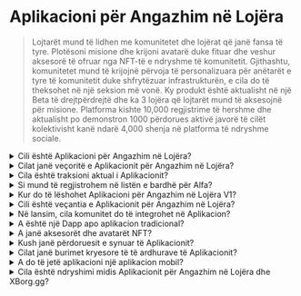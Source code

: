# Aplikacioni për Angazhim në Lojëra

> Lojtarët mund të lidhen me komunitetet dhe lojërat që janë fansa të tyre. Plotësoni misione dhe krijoni avatarë duke fituar dhe veshur aksesorë të ofruar nga NFT-të e ndryshme të komunitetit. Gjithashtu, komunitetet mund të krijojnë përvoja të personalizuara për anëtarët e tyre të komunitetit duke shfrytëzuar infrastrukturën, e cila do të theksohet në një seksion më vonë. Ky produkt është aktualisht në një Beta të drejtpërdrejtë dhe ka 3 lojëra që lojtarët mund të aksesojnë për misione. Platforma kishte 10,000 regjistrime të hershme dhe aktualisht po demonstron 1000 përdorues aktivë javorë të cilët kolektivisht kanë ndarë 4,000 shenja në platforma të ndryshme sociale.

<details>

<summary>Cili është Aplikacioni për Angazhim në Lojëra?</summary>

Aplikacioni për Angazhim në Lojëra është një aplikacion që lejon lojërat dhe komunitetet të jenë më afër me fansat e tyre dhe të rrisin angazhimin e tyre.

* **Për lojtarët:** është një aplikacion që u mundëson lojtarëve të qëndrojnë të lidhur me lojërat dhe komunitetet e tyre të preferuara.
* **Për lojërat:** krijon sfida argëtuese që lojtarët mund të përfundojnë në lojë dhe të ndajnë me miqtë e tyre, dhe lojtarët shpërblehen për arritjet e tyre.
* **Për komunitetet:** ofron sfida të lidhura me grupin e tyre, dhe lojtarët fitojnë artikuj të veçantë të veshjes për të personalizuar avatarët e tyre.

Është një zgjidhje e thjeshtë dhe e përshtatshme për të mbajtur lojtarët të angazhuar dhe të emocionuar.

</details>

<details>

<summary>Cilat janë veçoritë e Aplikacionit për Angazhim në Lojëra?</summary>

* Krijoni dhe bashkohuni me komunitete
* Krijoni misione unike bazuar në platforma sociale dhe lojëra (Twitter, Discord, Twitch, Dorëzim manual, dhe çdo lojë e mbështetur)
* Lidhni suksesin e misionit me një aksesor të veçantë
* Krijoni një avatar të përbërë unik me karakteristika dhe aksesorë të shumtë
* Shkëmbeni aksesorë në këmbim të një tarife

</details>

<details>

<summary>Cila është traksioni aktual i Aplikacionit?</summary>

Alfa e aplikacionit ka mbledhur **10,000** përdorues unikë me mbi **30,000** misione të përfunduara. Aplikacioni mbështet lojëra në Web3 dhe Web2, aktualisht duke reklamuar **Ev.io**, **Dota2**, dhe **CSGO**. Do të integrohen më shumë lojëra.

</details>

<details>

<summary>Si mund të regjistrohem në listën e bardhë për Alfa?</summary>

Procesi i regjistrimit në listën e bardhë për Alfa ka përfunduar.

</details>

<details>

<summary>Kur do të lëshohet Aplikacioni për Angazhim në Lojëra V1?</summary>

Rreth Q2 2023.

</details>

<details>

<summary>Cili është veçantia e Aplikacionit për Angazhim në Lojëra?</summary>

* Motori i misioneve në lojë
* Inventari i avatarit dhe rënia e aksesorëve

</details>

<details>

<summary>Në lansim, cila komunitet do të integrohet në Aplikacion?</summary>

Ekipi BDS do të jetë komuniteti i parë. XBorg ka siguruar dhe do të njoftojë më shumë partneritete me ekipe të larta të esports.

</details>

<details>

<summary>A është një Dapp apo aplikacion tradicional?</summary>

Aplikacioni është një hibrid Web3, që do të thotë se përvoja e përdoruesit do të jetë e njëjtë nëse përdoruesi po përdor autentikim Web2 apo Web3. Megjithatë, nëse përdoruesit zgjedhin Web3, ata do të ruajnë pronësinë e aseteve të tyre (aksesorë, avatarë)

</details>

<details>

<summary>A janë aksesorët dhe avatarët NFT?</summary>

Po, aksesorët janë NFT të transferueshëm, ndërsa avatarët janë NFT që nuk transferohen.

</details>

<details>

<summary>Kush janë përdoruesit e synuar të Aplikacionit?</summary>

Për **përdoruesit**, lojtarët që kanë interes në esports ose lojtarët që janë fansa të komuniteteve apo lojërave të caktuara.

Për **komunitetet**, ekipet e esports dhe komunitetet e influencuesve.

</details>

<details>

<summary>Cilat janë burimet kryesore të të ardhurave të Aplikacionit?</summary>

* Abonimet e përdoruesve
* Rënia e aksesorëve
* Tarifat e shkëmbimit të aksesorëve

</details>

<details>

<summary>A do të jetë aplikacioni një aplikacion mobil?</summary>

Fillimisht, jo. Por kemi ndërmend të lansojmë në mobile në iteracionet e mëvonshme.

</details>

<details>

<summary>Cila është ndryshimi midis Aplikacionit për Angazhim në Lojëra dhe XBorg.gg?</summary>

Aplikacioni i angazhimit në lojëra është i vendosur nën domenin **xborg.gg**

</details>